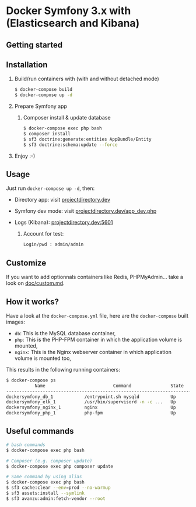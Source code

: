 Docker Symfony 3.x with (Elasticsearch and Kibana)
=================


Getting started
---------------
## Installation

1. Build/run containers with (with and without detached mode)

    ```bash
    $ docker-compose build
    $ docker-compose up -d
    ```
    
2. Prepare Symfony app
     
    1. Composer install & update database
    
        ```bash
        $ docker-compose exec php bash
        $ composer install
        $ sf3 doctrine:generate:entities AppBundle/Entity
        $ sf3 doctrine:schema:update --force
        ```
    
3. Enjoy :-)

## Usage

Just run `docker-compose up -d`, then:

* Directory app: visit [projectdirectory.dev](http://projectdirectory.dev)  
* Symfony dev mode: visit [projectdirectory.dev/app_dev.php](http://projectdirectory.dev/app_dev.php)  
* Logs (Kibana): [projectdirectory.dev:5601](http://projectdirectory.dev:5601)

    1. Account for test:

        ```bash
        Login/pwd : admin/admin
        ```

## Customize

If you want to add optionnals containers like Redis, PHPMyAdmin... take a look on [doc/custom.md](doc/custom.md).

## How it works?

Have a look at the `docker-compose.yml` file, here are the `docker-compose` built images:

* `db`: This is the MySQL database container,
* `php`: This is the PHP-FPM container in which the application volume is mounted,
* `nginx`: This is the Nginx webserver container in which application volume is mounted too,

This results in the following running containers:

```bash
$ docker-compose ps
           Name                          Command               State              Ports            
--------------------------------------------------------------------------------------------------
dockersymfony_db_1            /entrypoint.sh mysqld            Up      0.0.0.0:3306->3306/tcp      
dockersymfony_elk_1           /usr/bin/supervisord -n -c ...   Up      0.0.0.0:81->80/tcp          
dockersymfony_nginx_1         nginx                            Up      443/tcp, 0.0.0.0:80->80/tcp
dockersymfony_php_1           php-fpm                          Up      0.0.0.0:9000->9000/tcp      
```

## Useful commands

```bash
# bash commands
$ docker-compose exec php bash

# Composer (e.g. composer update)
$ docker-compose exec php composer update

# Same command by using alias
$ docker-compose exec php bash
$ sf3 cache:clear --env=prod --no-warmup
$ sf3 assets:install --symlink
$ sf3 avanzu:admin:fetch-vendor --root
```


  [1]: https://github.com/symfony/symfony-standard/tree/3.1 "The Symfony Standard Edition 3.1 release"
  [2]: https://symfony.com/roadmap "Symfony roadmap"
  [3]: https://phpunit.de/manual/current/en/ "The PHPUnit stable release"
  [4]: https://symfony.com/doc/current/book/testing.html "Symfony documentation"

